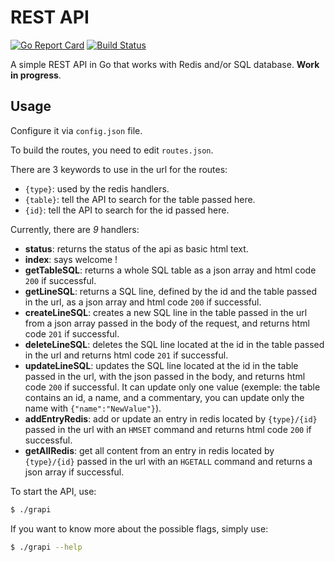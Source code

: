 # REST API
[![Go Report Card](https://goreportcard.com/badge/github.com/ingvaar/grapi)](https://goreportcard.com/report/github.com/ingvaar/grapi)
[![Build Status](https://travis-ci.org/Ingvaar/grapi.svg?branch=master)](https://travis-ci.org/Ingvaar/grapi)

A simple REST API in Go that works with Redis and/or SQL database.
**Work in progress**.

## Usage

Configure it via `config.json` file.

To build the routes, you need to edit `routes.json`.

There are 3 keywords to use in the url for the routes:
* `{type}`: used by the redis handlers.
* `{table}`: tell the API to search for the table passed here.
* `{id}`: tell the API to search for the id passed here. 

Currently, there are *9* handlers:
* **status**: returns the status of the api as basic html text.
* **index**: says welcome !
* **getTableSQL**: returns a whole SQL table as a json array and html code `200` if successful.
* **getLineSQL**: returns a SQL line, defined by the id and the table passed in the url, as a json array and html code `200` if successful.
* **createLineSQL**: creates a new SQL line in the table passed in the url from a json array passed in the body of the request, and returns html code `201` if successful.
* **deleteLineSQL**: deletes the SQL line located at the id in the table passed in the url and returns html code `201` if successful.
* **updateLineSQL**: updates the SQL line located at the id in the table passed in the url, with the json passed in the body, and returns html code `200` if successful. It can update only one value (exemple: the table contains an id, a name, and a commentary, you can update only the name with `{"name":"NewValue"}`).
* **addEntryRedis**: add or update an entry in redis located by `{type}/{id}` passed in the url with an `HMSET` command and returns html code `200` if successful.
* **getAllRedis**: get all content from an entry in redis located by `{type}/{id}` passed in the url with an `HGETALL` command and returns a json array if successful.

To start the API, use:

```sh
$ ./grapi
```

If you want to know more about the possible flags, simply use:

```sh
$ ./grapi --help
```
